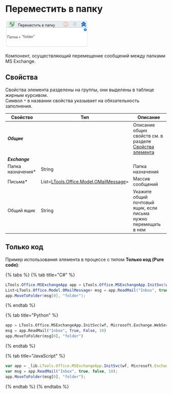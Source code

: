# Переместить в папку

![](<../../../../.gitbook/assets/image (297).png>)

Компонент, осуществляющий перемещение сообщений между папками MS Exchange.

## Свойства

Свойства элемента разделены на группы, они выделены в таблице жирным курсивом.\
Символ `*` в названии свойства указывает на обязательность заполнения.

| Свойство           | Тип                                                                    | Описание         |
| ------------------ | ---------------------------------------------------------------------- | ---------------- |
| ***Общие***  | | Описание общих свойств см. в разделе [Свойства элемента](https://docs.primo-rpa.ru/primo-rpa/primo-studio/process/elements#svoistva-elementa) | 
| ***Exchange***  | | | 
| Папка назначения\* | String                                                                 | Папка назначения |
| Письма\*           | List<[LTools.Office.Model.OMailMessage](../datatypes/omailmessage.md)> | Массив сообщений |
| Общий ящик         | String  | Укажите общий почтовый ящик, если письма нужно перемещать в нем |

## Только код
Пример использования элемента в процессе с типом **Только код (Pure code)**:

{% tabs %}
{% tab title="C#" %}
```csharp
LTools.Office.MSExchangeApp app = LTools.Office.MSExchangeApp.InitSvc(wf, Microsoft.Exchange.WebServices.Data.ExchangeVersion.Exchange2013_SP1, "server url", "login", "pass", "domain");
List<LTools.Office.Model.OMailMessage> msg = app.ReadMail("Inbox", true, false, 10);
app.MoveToFolder(msg[0], "folder");
```
{% endtab %}

{% tab title="Python" %}
```python
app = LTools.Office.MSExchangeApp.InitSvc(wf, Microsoft.Exchange.WebServices.Data.ExchangeVersion.Exchange2013_SP1, "server url", "login", "pass", "domain")
msg = app.ReadMail("Inbox", True, False, 10)
app.MoveToFolder(msg[0], "folder")
```
{% endtab %}

{% tab title="JavaScript" %}
```javascript
var app = _lib.LTools.Office.MSExchangeApp.InitSvc(wf, Microsoft.Exchange.WebServices.Data.ExchangeVersion.Exchange2013_SP1, "server url", "login", "pass", "domain");
var msg = app.ReadMail("Inbox", true, false, 10);
app.MoveToFolder(msg[0], "folder");
```
{% endtab %}
{% endtabs %}
